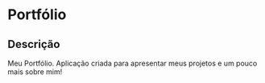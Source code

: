 <h1> Portfólio </h1>
<h2>Descrição</h2>

<p>Meu Portfólio. Aplicação criada para apresentar meus projetos e um pouco mais sobre mim!</p>
